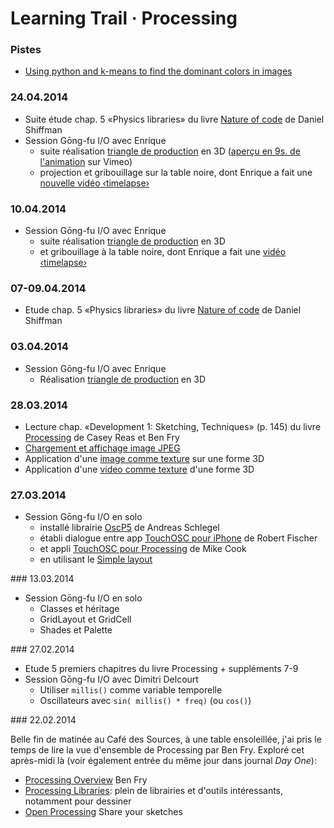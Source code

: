 # Learning Trail · Processing

### Pistes

 * [Using python and k-means to find the dominant colors in images](http://charlesleifer.com/blog/using-python-and-k-means-to-find-the-dominant-colors-in-images/)

### 24.04.2014

* Suite étude chap. 5 «Physics libraries» du livre [Nature of code](http://natureofcode.com/book/chapter-5-physics-libraries/) de Daniel Shiffman
* Session Gōng-fu I/O avec Enrique
  * suite réalisation [triangle de production](https://github.com/gongfuio/Girafe/tree/master/sketch_triangle_production) en 3D ([aperçu en 9s. de l'animation](https://vimeo.com/92920664) sur Vimeo)
  * projection et gribouillage sur la table noire, dont Enrique a fait une [nouvelle vidéo ‹timelapse›](https://vimeo.com/92920851)

### 10.04.2014

* Session Gōng-fu I/O avec Enrique
  * suite réalisation [triangle de production](https://github.com/gongfuio/Girafe/tree/master/sketch_triangle_production) en 3D
  * et gribouillage à la table noire, dont Enrique a fait une [vidéo ‹timelapse›](https://vimeo.com/91696987)

### 07-09.04.2014

* Etude chap. 5 «Physics libraries» du livre [Nature of code](http://natureofcode.com/book/chapter-5-physics-libraries/) de Daniel Shiffman

### 03.04.2014

* Session Gōng-fu I/O avec Enrique
  * Réalisation [triangle de production](https://github.com/gongfuio/Girafe/tree/master/sketch_triangle_production) en 3D

### 28.03.2014

* Lecture chap. «Development 1: Sketching, Techniques» (p. 145) du livre [Processing](Discovering-Processing.md#books) de Casey Reas et Ben Fry
* [Chargement et affichage image JPEG](pde/sketch_images/sketch_images.pde)
* Application d'une [image comme texture](pde/sketch_shapes_3d/sketch_shapes_3d.pde) sur une forme 3D
* Application d'une [video comme texture](pde/sketch_textures/sketch_textures.pde) d'une forme 3D

### 27.03.2014

* Session Gōng-fu I/O en solo
   * installé librairie [OscP5](http://www.sojamo.de/libraries/oscp5/) de Andreas Schlegel
   * établi dialogue entre app [TouchOSC pour iPhone](http://hexler.net/docs/touchosc-configuration-connections-osc) de Robert Fischer
   * et appli [TouchOSC pour Processing](http://www.thebox.myzen.co.uk/Mac_Apps/Processing.html) de Mike Cook
   * en utilisant le [Simple layout](https://mobile.twitter.com/gongfuio/status/449526276554891264/photo/1)

### 13.03.2014

 * Session Gōng-fu I/O en solo
   * Classes et héritage
   * GridLayout et GridCell
   * Shades et Palette
 
### 27.02.2014

* Etude 5 premiers chapitres du livre Processing + suppléments 7-9
* Session Gōng-fu I/O avec Dimitri Delcourt
  * Utiliser `millis()` comme variable temporelle
  * Oscillateurs avec `sin( millis() * freq)` (ou `cos()`)

### 22.02.2014

Belle fin de matinée au Café des Sources, à une table ensoleillée, j'ai pris le temps de lire la vue d'ensemble de Processing par Ben Fry. Exploré cet après-midi là (voir également entrée du même jour dans journal _Day One_):

* [Processing Overview](http://processing.org/tutorials/overview/) Ben Fry
* [Processing Libraries](http://processing.org/reference/libraries/): plein de librairies et d'outils intéressants, notamment pour dessiner
* [Open Processing](http://www.openprocessing.org) Share your sketches

